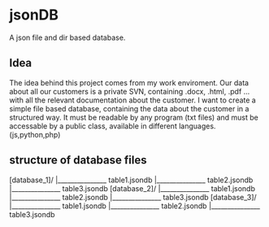 jsonDB
======

A json file and dir based database.

Idea
----
The idea behind this project comes from my work enviroment. Our data about all our customers is a private SVN,
containing .docx, .html, .pdf ... with all the relevant documentation about the customer. I want to create a
simple file based database, containing the data about the customer in a structured way. It must be readable by
any program (txt files) and must be accessable by a public class, available in different languages. (js,python,php)

structure of database files
----------------------------
  [database_1]/
      |_______________ table1.jsondb
      |_______________ table2.jsondb
      |_______________ table3.jsondb
  [database_2]/
      |_______________ table1.jsondb
      |_______________ table2.jsondb
      |_______________ table3.jsondb
  [database_3]/
      |_______________ table1.jsondb
      |_______________ table2.jsondb
      |_______________ table3.jsondb
